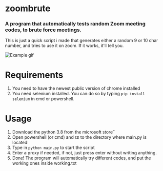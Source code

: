 # zoombrute
### A program that automatically tests random Zoom meeting codes,  to brute force meetings.
This is just a quick script i made that generates either a random 9 or 10 char number, and tries to use it on zoom.
If it works, it'll tell you.

![Example gif](https://hexima.pw/example.gif)

# Requirements
1. You need to have the newest public version of chrome installed
1. You need selenium installed. You can do so by typing `pip install selenium` in cmd or powershell.

# Usage
1. Download the python 3.8 from the microsoft store``
1. Open powershell (or cmd) and `CD` to the directory where main.py is located
1. Type in `python main.py` to start the script
1. Enter a proxy if needed, if not, just press enter without writing anything.
1. Done! The program will automatically try different codes, and put the working ones inside working.txt